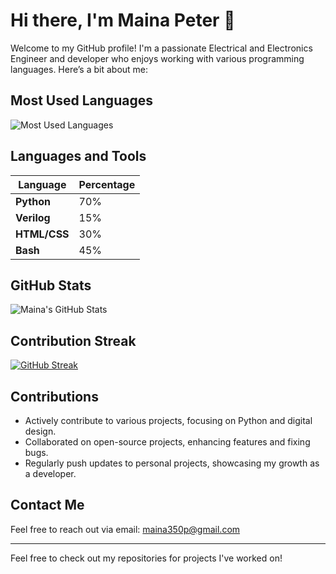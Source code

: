 # Hi there, I'm Maina Peter 👋

Welcome to my GitHub profile! I'm a passionate Electrical and Electronics Engineer and developer who enjoys working with various programming languages. Here’s a bit about me:

## Most Used Languages

![Most Used Languages](https://github-readme-stats.vercel.app/api/top-langs/?username=pierretfie&layout=compact&theme=radical)

## Languages and Tools

| Language     | Percentage |
|--------------|------------|
| **Python**   | 70%        |
| **Verilog**  | 15%        |
| **HTML/CSS** | 30%        |
| **Bash**     | 45%         |

 ## GitHub Stats
<!-- 
<img src="https://github-readme-streak-stats.herokuapp.com/?user=pierretfie&theme=radical" alt="GitHub Streak" /> -->

![Maina's GitHub Stats](https://github-readme-stats.vercel.app/api?username=pierretfie&show_icons=true&theme=radical) 

## Contribution Streak
[![GitHub Streak](https://github-readme-streak-stats.herokuapp.com/?user=pierretfie&theme=radical)](https://git.io/streak-stats)

## Contributions

- Actively contribute to various projects, focusing on Python and digital design.
- Collaborated on open-source projects, enhancing features and fixing bugs.
- Regularly push updates to personal projects, showcasing my growth as a developer.

## Contact Me

Feel free to reach out via email: [maina350p@gmail.com](mailto:maina350p@gmail.com)

---

Feel free to check out my repositories for projects I've worked on!
